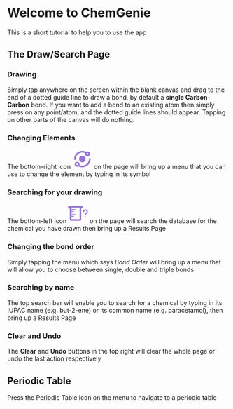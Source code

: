 # Welcome to ChemGenie

This is a short tutorial to help you to use the app

## The Draw/Search Page

### Drawing

Simply tap anywhere on the screen within the blank canvas and drag to the end of a dotted guide line to draw a bond, by default a **single Carbon-Carbon** bond. If you want to add a bond to an existing atom then simply press on any point/atom, and the dotted guide lines should appear. Tapping on other parts of the canvas will do nothing. 

### Changing Elements

The bottom-right icon ![Image of the Change Element icon](./atom_icon.png) on the page will bring up a menu that you can use to change the element by typing in its symbol

### Searching for your drawing

The bottom-left icon ![Image of the Search Drawing icon](./beaker_search.png) on the page will search the database for the chemical you have drawn then bring up a Results Page

### Changing the bond order

Simply tapping the menu which says _Bond Order_ will bring up a menu that will allow you to choose between single, double and triple bonds

### Searching by name

The top search bar will enable you to search for a chemical by typing in its IUPAC name (e.g. but-2-ene) or its common name (e.g. paracetamol), then bring up a Results Page

### Clear and Undo

The **Clear** and **Undo** buttons in the top right will clear the whole page or undo the last action respectively

## Periodic Table

Press the Periodic Table icon on the menu to navigate to a periodic table
